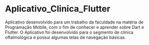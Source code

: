 # Aplicativo_Clinica_Flutter
Aplicativo desenvolvido para  um trabalho da faculdade na matéria de Programação Mobile, com o fim de conhecer e aprender sobre Dart e Flutter. O Aplicativo foi desenvolvido para o segmento de clínica oftalmológica e possui algumas telas de navegação básicas.
